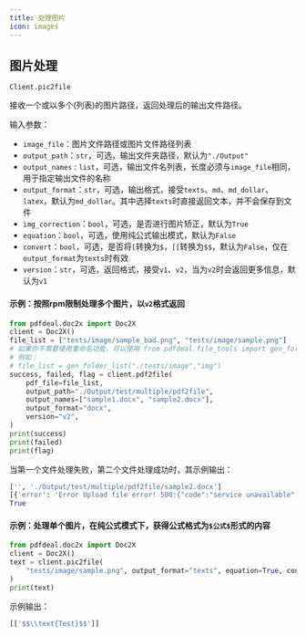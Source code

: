 ```yaml
---
title: 处理图片
icon: images
---
```


## 图片处理

`Client.pic2file`

接收一个或以多个(列表)的图片路径，返回处理后的输出文件路径。

输入参数：
- `image_file`：图片文件路径或图片文件路径列表
- `output_path`：`str`，可选，输出文件夹路径，默认为`"./Output"`
- `output_names` : `list`，可选，输出文件名列表，长度必须与`image_file`相同，用于指定输出文件的名称
- `output_format`：`str`，可选，输出格式，接受`texts`、`md`、`md_dollar`、`latex`，默认为`md_dollar`。其中选择`texts`时直接返回文本，并不会保存到文件
- `img_correction`：`bool`，可选，是否进行图片矫正，默认为`True`
- `equation`：`bool`，可选，使用纯公式输出模式，默认为`False`
- `convert`：`bool`，可选，是否将`[`转换为`$`，`[[`转换为`$$`，默认为`False`，仅在`output_format`为`texts`时有效
- `version`：`str`，可选，返回格式，接受`v1`、`v2`，当为`v2`时会返回更多信息，默认为`v1`

#### 示例：按照rpm限制处理多个图片，以`v2`格式返回

```python
from pdfdeal.doc2x import Doc2X
client = Doc2X()
file_list = ["tests/image/sample_bad.png", "tests/image/sample.png"]
# 如果你不需要使用重命名功能，可以使用 from pdfdeal.file_tools import gen_folder_list 函数从文件夹生成文件列表(因为其排序不是固定的)
# 例如：
# file_list = gen_folder_list("./tests/image","img")
success, failed, flag = client.pdf2file(
    pdf_file=file_list,
    output_path="./Output/test/multiple/pdf2file",
    output_names=["sample1.docx", "sample2.docx"],
    output_format="docx",
    version="v2",
)
print(success)
print(failed)
print(flag)
```

当第一个文件处理失败，第二个文件处理成功时，其示例输出：

```python
['', './Output/test/multiple/pdf2file/sample2.docx']
[{'error': 'Error Upload file error! 500:{"code":"service unavailable","msg":"read file error"}', 'path': 'tests/pdf/sample_bad.pdf'}, {'error': '', 'path': ''}]
True
```

#### 示例：处理单个图片，在纯公式模式下，获得公式格式为`$公式$`形式的内容

```python
from pdfdeal.doc2x import Doc2X
client = Doc2X()
text = client.pic2file(
    "tests/image/sample.png", output_format="texts", equation=True, convert=True
)
print(text)
```

示例输出：
```python
[['$$\\text{Test}$$']]
```